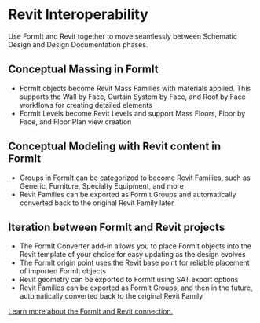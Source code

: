 # Revit Interoperability

Use FormIt and Revit together to move seamlessly between Schematic Design and Design Documentation phases.

## Conceptual Massing in FormIt

* FormIt objects become Revit Mass Families with materials applied. This supports the Wall by Face, Curtain System by Face, and Roof by Face workflows for creating detailed elements
* FormIt Levels become Revit Levels and support Mass Floors, Floor by Face, and Floor Plan view creation

## Conceptual Modeling with Revit content in FormIt

* Groups in FormIt can be categorized to become Revit Families, such as Generic, Furniture, Specialty Equipment, and more
* Revit Families can be exported as FormIt Groups and automatically converted back to the original Revit Family later

## Iteration between FormIt and Revit projects

* The FormIt Converter add-in allows you to place FormIt objects into the Revit template of your choice for easy updating as the design evolves
* The FormIt origin point uses the Revit base point for reliable placement of imported FormIt objects
* Revit geometry can be exported to FormIt using SAT export options
* Revit Families can be exported as FormIt Groups, and then in the future, automatically converted back to the original Revit Family

[Learn more about the FormIt and Revit connection. ](../building-the-farnsworth-house/part-i/revit-interop.md)

